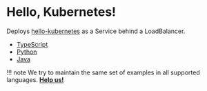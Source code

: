 # Hello, Kubernetes!

Deploys [hello-kubernetes](https://github.com/paulbouwer/hello-kubernetes) as a Service behind a LoadBalancer.

- [TypeScript](https://github.com/awslabs/cdk8s/tree/master/examples/typescript/hello)
- [Python](https://github.com/awslabs/cdk8s/tree/master/examples/python/hello)
- [Java](https://github.com/awslabs/cdk8s/tree/master/examples/java/hello)

!!! note
    We try to maintain the same set of examples in all supported languages.
    **[Help us!](../project/CONTRIBUTING.md)**
